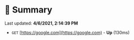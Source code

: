 # 📖 Summary
Last updated: **4/6/2021, 2:14:39 PM**

- `GET` [https://google.com](https://google.com) - **Up** (130ms)
